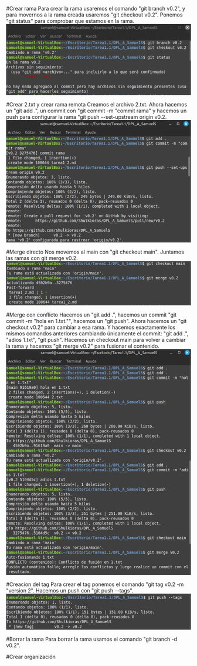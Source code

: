 #Crear rama
Para crear la rama usaremos el comando "git branch v0.2", y para movernos a la rama creada usaremos "git checkout v0.2". Ponemos "git status" para comprobar que estamos en la rama. 
![](/Fotos/rama.png)


#Crear 2.txt y crear rama remota
Creamos el archivo 2.txt. Ahora hacemos un "git add .", un commit con "git commit -m "commit rama" y hacemos un push para configurar la rama "git push --set-upstream origin v0.2.
![](/Fotos/push_rama.png)

#Merge directo
Nos movemos al main con "git checkout main". Juntamos las ramas con git merge v0.2.
![](/Fotos/merge.png)

#Merge con conflicto
Hacemos un "git add .", hacemos un commit "git commit -m "hola en 1.txt."", hacemos un "git push". Ahora hacemos un "git checkout v0.2" para cambiar a esa rama. Y hacemos exactamente los mismos comandos anteriores cambiando únicamente el commit: "git add .", "adios 1.txt", "git push". Hacemos un checkout main para volver a cambiar la rama y hacemos "git merge v0.2" para fusionar el contenido.
![](/Fotos/hola_adios.png)

#Creacion del tag
Para crear el tag ponemos el comando "git tag v0.2 -m "version 2". Hacemos un push con "git push --tags".
![](/Fotos/tagv2.png)

#Borrar la rama
Para borrar la rama usamos el comando "git branch -d v0.2".

#Crear organización
